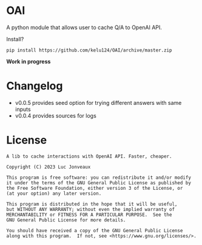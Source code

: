 # OAI

A python module that allows user to cache Q/A to OpenAI API.

Install?

`pip install https://github.com/kelu124/OAI/archive/master.zip`

__Work in progress__

# Changelog

* v0.0.5 provides seed option for trying different answers with same inputs
* v0.0.4 provides sources for logs

# License

    A lib to cache interactions with OpenAI API. Faster, cheaper.
    
    Copyright (C) 2023 Luc Jonveaux

    This program is free software: you can redistribute it and/or modify
    it under the terms of the GNU General Public License as published by
    the Free Software Foundation, either version 3 of the License, or
    (at your option) any later version.

    This program is distributed in the hope that it will be useful,
    but WITHOUT ANY WARRANTY; without even the implied warranty of
    MERCHANTABILITY or FITNESS FOR A PARTICULAR PURPOSE.  See the
    GNU General Public License for more details.

    You should have received a copy of the GNU General Public License
    along with this program.  If not, see <https://www.gnu.org/licenses/>.
